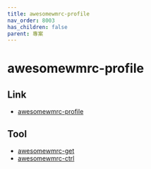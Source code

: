```yaml
---
title: awesomewmrc-profile
nav_order: 8003
has_children: false
parent: 專案
---
```


# awesomewmrc-profile


## Link

* [awesomewmrc-profile](https://samwhelp.github.io/note-about-awesome-wm/read/project/awesomewmrc-profile/)


## Tool

* [awesomewmrc-get](https://samwhelp.github.io/note-about-awesome-wm/read/project/awesomewmrc-profile/awesomewmrc-get)
* [awesomewmrc-ctrl](https://samwhelp.github.io/note-about-awesome-wm/read/project/awesomewmrc-profile/awesomewmrc-ctrl)
